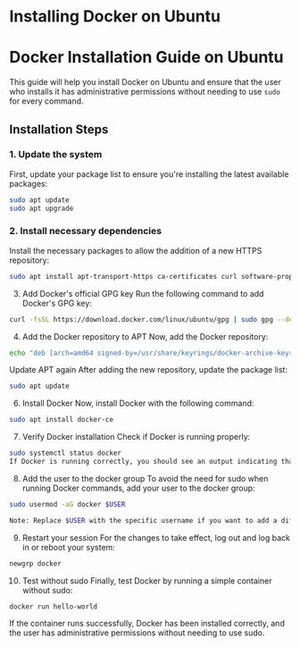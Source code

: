 # Installing Docker on Ubuntu

# Docker Installation Guide on Ubuntu

This guide will help you install Docker on Ubuntu and ensure that the user who installs it has administrative permissions without needing to use `sudo` for every command.

## Installation Steps

### 1. Update the system
First, update your package list to ensure you're installing the latest available packages:
```bash
sudo apt update
sudo apt upgrade
```
### 2. Install necessary dependencies
Install the necessary packages to allow the addition of a new HTTPS repository:

```bash
sudo apt install apt-transport-https ca-certificates curl software-properties-common
```
3. Add Docker's official GPG key
Run the following command to add Docker's GPG key:
```bash
curl -fsSL https://download.docker.com/linux/ubuntu/gpg | sudo gpg --dearmor -o /usr/share/keyrings/docker-archive-keyring.gpg
```
4. Add the Docker repository to APT
Now, add the Docker repository:

```bash Copy code
echo "deb [arch=amd64 signed-by=/usr/share/keyrings/docker-archive-keyring.gpg] https://download.docker.com/linux/ubuntu $(lsb_release -cs) stable" | sudo tee /etc/apt/sources.list.d/docker.list > /dev/null5.
```
Update APT again
After adding the new repository, update the package list:

```bash Copy code
sudo apt update
```
6. Install Docker
Now, install Docker with the following command:

```bash Copy code
sudo apt install docker-ce
```
7. Verify Docker installation
Check if Docker is running properly:

```bash Copy code
sudo systemctl status docker
If Docker is running correctly, you should see an output indicating that the service is active.
```
8. Add the user to the docker group
To avoid the need for sudo when running Docker commands, add your user to the docker group:

```bash Copy code
sudo usermod -aG docker $USER

Note: Replace $USER with the specific username if you want to add a different user.
```
9. Restart your session
For the changes to take effect, log out and log back in or reboot your system:

```bash Copy code
newgrp docker
```
10. Test without sudo
Finally, test Docker by running a simple container without sudo:

``` bash Copy code
docker run hello-world
```
If the container runs successfully, Docker has been installed correctly, and the user has administrative permissions without needing to use sudo.
